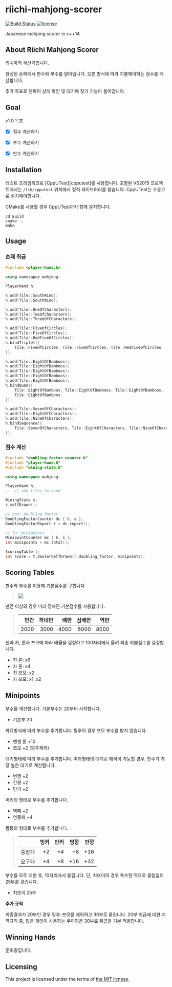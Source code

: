 # riichi-mahjong-scorer

[![Build Status](https://travis-ci.org/sidsryu/koikoi-scorer.svg?branch=master)][travis]
[![license](https://img.shields.io/github/license/mashape/apistatus.svg?maxAge=2592000)][license]

Japanese mahjong scorer in c++14

[license]: LICENSE 
[travis]: https://travis-ci.org/sidsryu/riichi-mahjong-scorer


## About Riichi Mahjong Scorer

리치마작 계산기입니다.

완성된 손패에서 판수와 부수를 알아냅니다.
오른 방식에 따라 지불해야하는 점수를 계산합니다.

추가 목표로 텐파이 상태 확인 및 대기패 찾기 기능이 들어갑니다.


## Goal

v1.0 목표

- [x] 점수 계산하기
- [x] 부수 계산하기
- [x] 판수 계산하기


## Installation

테스트 프레임워크로 [CppUTest][cpputest]를 사용합니다.
포함된 VS2015 프로젝트에서는 `/lib/cpputest` 위치에서 정적 라이브러리를 찾습니다. 
CppUTest는 수동으로 설치해야합니다.

CMake를 사용할 경우 CppUTest까지 함께 설치합니다.

```
cd Build
cmake ..
make
```


## Usage

### 손패 취급

```c++
#include <player-hand.h>

using namesapce mahjong;

PlayerHand h;

h.add(Tile::SouthWind);
h.add(Tile::SouthWind);

h.add(Tile::OneOfCharacters);
h.add(Tile::TwoOfCharacters);
h.add(Tile::ThreeOfCharacters);

h.add(Tile::FiveOfCircles);
h.add(Tile::FiveOfCircles);
h.add(Tile::RedFiveOfCircles);
h.bindTriplet({
    Tile::FiveOfCircles, Tile::FiveOfCircles, Tile::RedFiveOfCircles 
});

h.add(Tile::EightOfBamboos);
h.add(Tile::EightOfBamboos);
h.add(Tile::EightOfBamboos);
h.add(Tile::EightOfBamboos);
h.add(Tile::EightOfBamboos);
h.bindQuad({
    Tile::EightOfBamboos, Tile::EightOfBamboos, Tile::EightOfBamboos,
    Tile::EightOfBamboos 
});

h.add(Tile::SevenOfCharacters);
h.add(Tile::EightOfCharacters);
h.add(Tile::NineOfCharacters);
h.bindSequence({
    Tile::SevenOfCharacters, Tile::EightOfCharacters, Tile::NineOfCharacters 
});

```

### 점수 계산

```c++
#include "doubling-factor-counter.h"
#include "player-hand.h"
#include "wining-state.h"

using namespace mahjong;

PlayerHand h;
... // add tiles to hand

WiningState s;
s.selfDrawn();

// han: doubling factor
DoublingFactorCounter dc { h, s };
DoublingFactorReport r = dc.report();

// fu: minipoints
MinipointCounter mc { h, s };
int minipoints = mc.total();

ScoringTable t;
int score = t.dealerSelfDrawn(r.doubling_factor, minipoints);
```

## Scoring Tables

판수와 부수를 이용해 기본점수를 구합니다.

> ![][latex]

만간 이상의 경우 미리 정해진 기본점수를 사용합니다.

> | 만간 | 하네만 | 배만 | 삼배만 | 역만 |
> | ---: | ---: | ---: | ---: | ---: |
> | 2000 | 3000 | 4000 | 6000 | 8000 |

친과 자, 론과 쯔모에 따라 배율을 결정하고 100자리에서 올려 최종 지불점수를 결정합니다.

- 친 론: x6
- 자 론: x4
- 친 쯔모: x2
- 자 쯔모: x1, x2

[latex]: image/latex-basic-points.png


## Minipoints

부수를 계산합니다. 기본부수는 20부터 시작합니다. 

- 기본부 20

화료방식에 따라 부수를 추가합니다. 핑후의 경우 쯔모 부수를 받지 않습니다.

- 멘젠 론 +10
- 쯔모 +2 (핑후제외)

대기형태에 따라 부수를 추가합니다. 
여러형태의 대기로 해석이 가능할 경우, 판수가 가장 높은 대기로 계산합니다.

- 변짱 +2
- 간짱 +2
- 단기 +2

머리의 형태로 부수를 추가합니다.

- 역패 +2
- 연풍패 +4

몸통의 형태로 부수를 추가합니다.

>|       | 밍커 | 안커 | 밍깡 | 안깡 |
>| ----- | --: | --: | --: | --: |
>| 중장패 |  +2 |  +4 |  +8 | +16 |
>| 요구패 |  +4 |  +8 | +16 | +32 |

부수를 모두 더한 후, 10자리에서 올립니다.
단, 치또이의 경우 특수한 역으로 올림없이 25부를 갖습니다.

- 치또이 25부

**추가 규칙**

최종결과가 20부인 경우 핑후-쯔모를 제외하고 30부로 올립니다.
20부 취급에 대한 지역규칙 중, 많은 게임이 사용하는 쿠이핑은 30부로 취급을 기본 적용합니다.  


## Winning Hands

준비중입니다.


## Licensing

This project is licensed under the terms of [the MIT licnese][license].
